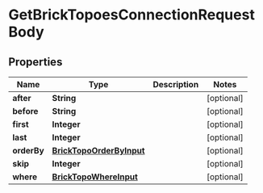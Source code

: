 

# GetBrickTopoesConnectionRequestBody


## Properties

Name | Type | Description | Notes
------------ | ------------- | ------------- | -------------
**after** | **String** |  |  [optional]
**before** | **String** |  |  [optional]
**first** | **Integer** |  |  [optional]
**last** | **Integer** |  |  [optional]
**orderBy** | [**BrickTopoOrderByInput**](BrickTopoOrderByInput.md) |  |  [optional]
**skip** | **Integer** |  |  [optional]
**where** | [**BrickTopoWhereInput**](BrickTopoWhereInput.md) |  |  [optional]



